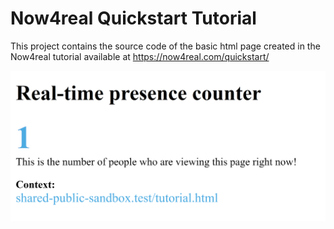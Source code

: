 # Now4real Quickstart Tutorial

This project contains the source code of the basic html page created in the Now4real tutorial available at https://now4real.com/quickstart/

![output](tutorial.png)
